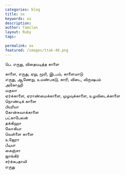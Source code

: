 ```yaml
---
categories: blog
title: ox
keywords: ox
description: 
author: Tamilan
layout: Ruby
tags: 
 
permalink: ox
featured: /images/ttak-48.png
---
```

  
பெ. எருது, விதையடித்த காளை  
  
காளை, எருது, ஏறு, மூரி, இடபம், காளைமாடு  
எருது, ஆணேறு, உமண்பகடு, காரி, விடை, விருஷபம்  
அகோஹி  
மகுலா  
ஏர்க்காளை, ஏராண்மைக்காளை, முழவுக்காளை, உழவிடைக்காளை  
நொண்டிக் காளை  
பியரியா  
கோன்சுவாக்காளை  
பட்காபேலன்  
தக்கிஹா  
லோகியா  
வெள்ளை காளை  
உஜேரா  
பீடியா  
கைஞ்சா  
ஜாங்கிர்  
சர்க்கபதாலி  
எருது
